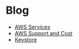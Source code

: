 # Blog

  - [AWS Services](AWSServices.md)
  - [AWS Support and Cost](AWSSupportAndCost.md)
  - [Keystore](Keystore.md)
